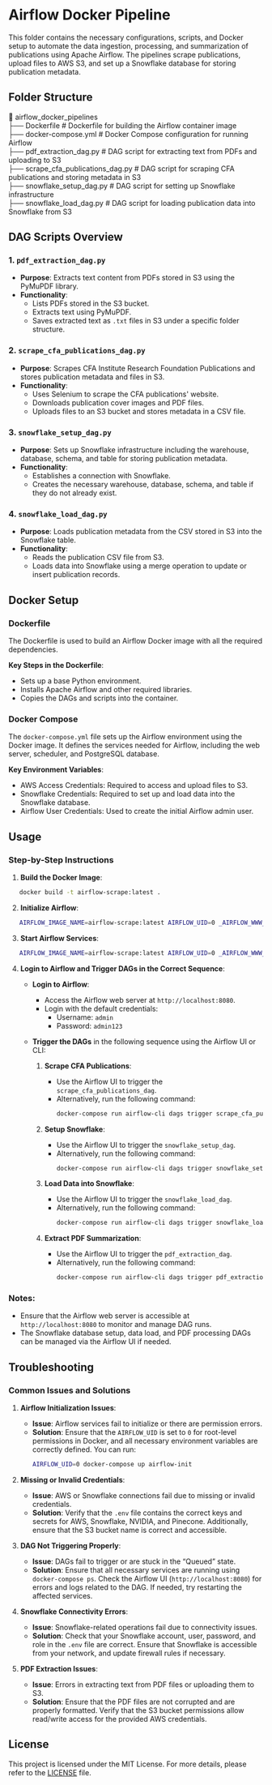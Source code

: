 # Airflow Docker Pipeline

This folder contains the necessary configurations, scripts, and Docker setup to automate the data ingestion, processing, and summarization of publications using Apache Airflow. The pipelines scrape publications, upload files to AWS S3, and set up a Snowflake database for storing publication metadata.

## Folder Structure

📂 airflow_docker_pipelines  
├── Dockerfile                      # Dockerfile for building the Airflow container image  
├── docker-compose.yml             # Docker Compose configuration for running Airflow  
├── pdf_extraction_dag.py          # DAG script for extracting text from PDFs and uploading to S3  
├── scrape_cfa_publications_dag.py # DAG script for scraping CFA publications and storing metadata in S3  
├── snowflake_setup_dag.py         # DAG script for setting up Snowflake infrastructure  
├── snowflake_load_dag.py          # DAG script for loading publication data into Snowflake from S3  

## DAG Scripts Overview

### 1. `pdf_extraction_dag.py`
- **Purpose**: Extracts text content from PDFs stored in S3 using the PyMuPDF library.
- **Functionality**: 
  - Lists PDFs stored in the S3 bucket.
  - Extracts text using PyMuPDF.
  - Saves extracted text as `.txt` files in S3 under a specific folder structure.
  
### 2. `scrape_cfa_publications_dag.py`
- **Purpose**: Scrapes CFA Institute Research Foundation Publications and stores publication metadata and files in S3.
- **Functionality**: 
  - Uses Selenium to scrape the CFA publications' website.
  - Downloads publication cover images and PDF files.
  - Uploads files to an S3 bucket and stores metadata in a CSV file.

### 3. `snowflake_setup_dag.py`
- **Purpose**: Sets up Snowflake infrastructure including the warehouse, database, schema, and table for storing publication metadata.
- **Functionality**: 
  - Establishes a connection with Snowflake.
  - Creates the necessary warehouse, database, schema, and table if they do not already exist.

### 4. `snowflake_load_dag.py`
- **Purpose**: Loads publication metadata from the CSV stored in S3 into the Snowflake table.
- **Functionality**: 
  - Reads the publication CSV file from S3.
  - Loads data into Snowflake using a merge operation to update or insert publication records.

## Docker Setup

### Dockerfile
The Dockerfile is used to build an Airflow Docker image with all the required dependencies.

**Key Steps in the Dockerfile**:
- Sets up a base Python environment.
- Installs Apache Airflow and other required libraries.
- Copies the DAGs and scripts into the container.

### Docker Compose

The `docker-compose.yml` file sets up the Airflow environment using the Docker image. It defines the services needed for Airflow, including the web server, scheduler, and PostgreSQL database.

**Key Environment Variables**:
- AWS Access Credentials: Required to access and upload files to S3.
- Snowflake Credentials: Required to set up and load data into the Snowflake database.
- Airflow User Credentials: Used to create the initial Airflow admin user.

## Usage

### Step-by-Step Instructions

1. **Build the Docker Image**:
```bash
   docker build -t airflow-scrape:latest .
```

2. **Initialize Airflow**:
```bash
   AIRFLOW_IMAGE_NAME=airflow-scrape:latest AIRFLOW_UID=0 _AIRFLOW_WWW_USER_USERNAME=admin _AIRFLOW_WWW_USER_PASSWORD=admin123 AWS_ACCESS_KEY_ID='your-access-key-id' AWS_SECRET_ACCESS_KEY='your-secret-access-key' AWS_REGION='your-aws-region' S3_BUCKET_NAME='your-s3-bucket-name' SNOWFLAKE_ACCOUNT='your-snowflake-account' SNOWFLAKE_USER='your-snowflake-user' SNOWFLAKE_PASSWORD='your-snowflake-password' SNOWFLAKE_ROLE='your-snowflake-role' docker-compose up airflow-init
```

3. **Start Airflow Services**:
```bash
   AIRFLOW_IMAGE_NAME=airflow-scrape:latest AIRFLOW_UID=0 _AIRFLOW_WWW_USER_USERNAME=admin _AIRFLOW_WWW_USER_PASSWORD=admin123 AWS_ACCESS_KEY_ID='your-access-key-id' AWS_SECRET_ACCESS_KEY='your-secret-access-key' AWS_REGION='your-aws-region' S3_BUCKET_NAME='your-s3-bucket-name' SNOWFLAKE_ACCOUNT='your-snowflake-account' SNOWFLAKE_USER='your-snowflake-user' SNOWFLAKE_PASSWORD='your-snowflake-password' SNOWFLAKE_ROLE='your-snowflake-role' docker-compose up -d
```

4. **Login to Airflow and Trigger DAGs in the Correct Sequence**:
   - **Login to Airflow**:  
     - Access the Airflow web server at `http://localhost:8080`.
     - Login with the default credentials:
       - Username: `admin`
       - Password: `admin123`

   - **Trigger the DAGs** in the following sequence using the Airflow UI or CLI:
     1. **Scrape CFA Publications**:
        - Use the Airflow UI to trigger the `scrape_cfa_publications_dag`.
        - Alternatively, run the following command:
          ```bash
          docker-compose run airflow-cli dags trigger scrape_cfa_publications_dag
          ```

     2. **Setup Snowflake**:
        - Use the Airflow UI to trigger the `snowflake_setup_dag`.
        - Alternatively, run the following command:
          ```bash
          docker-compose run airflow-cli dags trigger snowflake_setup_dag
          ```

     3. **Load Data into Snowflake**:
        - Use the Airflow UI to trigger the `snowflake_load_dag`.
        - Alternatively, run the following command:
          ```bash
          docker-compose run airflow-cli dags trigger snowflake_load_dag
          ```

     4. **Extract PDF Summarization**:
        - Use the Airflow UI to trigger the `pdf_extraction_dag`.
        - Alternatively, run the following command:
          ```bash
          docker-compose run airflow-cli dags trigger pdf_extraction_dag
          ```

### Notes:
- Ensure that the Airflow web server is accessible at `http://localhost:8080` to monitor and manage DAG runs.
- The Snowflake database setup, data load, and PDF processing DAGs can be managed via the Airflow UI if needed.

## Troubleshooting

### Common Issues and Solutions

1. **Airflow Initialization Issues**:
   - **Issue**: Airflow services fail to initialize or there are permission errors.
   - **Solution**: Ensure that the `AIRFLOW_UID` is set to `0` for root-level permissions in Docker, and all necessary environment variables are correctly defined. You can run:
     ```bash
     AIRFLOW_UID=0 docker-compose up airflow-init
     ```

2. **Missing or Invalid Credentials**:
   - **Issue**: AWS or Snowflake connections fail due to missing or invalid credentials.
   - **Solution**: Verify that the `.env` file contains the correct keys and secrets for AWS, Snowflake, NVIDIA, and Pinecone. Additionally, ensure that the S3 bucket name is correct and accessible.

3. **DAG Not Triggering Properly**:
   - **Issue**: DAGs fail to trigger or are stuck in the “Queued” state.
   - **Solution**: Ensure that all necessary services are running using `docker-compose ps`. Check the Airflow UI (`http://localhost:8080`) for errors and logs related to the DAG. If needed, try restarting the affected services.

4. **Snowflake Connectivity Errors**:
   - **Issue**: Snowflake-related operations fail due to connectivity issues.
   - **Solution**: Check that your Snowflake account, user, password, and role in the `.env` file are correct. Ensure that Snowflake is accessible from your network, and update firewall rules if necessary.

5. **PDF Extraction Issues**:
   - **Issue**: Errors in extracting text from PDF files or uploading them to S3.
   - **Solution**: Ensure that the PDF files are not corrupted and are properly formatted. Verify that the S3 bucket permissions allow read/write access for the provided AWS credentials.


## License

This project is licensed under the MIT License. For more details, please refer to the [LICENSE](/LICENSE) file.